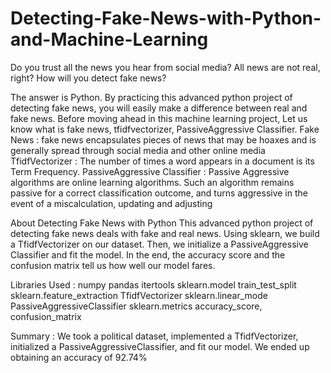 # Detecting-Fake-News-with-Python-and-Machine-Learning
Do you trust all the news you hear from social media?
All news are not real, right? 
How will you detect fake news? 

The answer is Python. By practicing this advanced python project of detecting fake news, you will easily make a difference between real and fake news. Before moving ahead in this machine learning project, Let us know what is fake news, tfidfvectorizer, PassiveAggressive Classifier.
Fake News : fake news encapsulates pieces of news that may be hoaxes and is generally spread through social media and other online media
TfidfVectorizer : The number of times a word appears in a document is its Term Frequency. 
PassiveAggressive Classifier : Passive Aggressive algorithms are online learning algorithms. Such an algorithm remains passive for a correct classification outcome, and turns aggressive in the event of a miscalculation, updating and adjusting

About Detecting Fake News with Python
This advanced python project of detecting fake news deals with fake and real news. Using sklearn, we build a TfidfVectorizer on our dataset. Then, we initialize a PassiveAggressive Classifier and fit the model. In the end, the accuracy score and the confusion matrix tell us how well our model fares.


Libraries Used :
numpy
pandas 
itertools
sklearn.model
train_test_split
sklearn.feature_extraction
 TfidfVectorizer
 sklearn.linear_mode
PassiveAggressiveClassifier
 sklearn.metrics
accuracy_score, 
confusion_matrix

Summary :
 We took a political dataset, implemented a TfidfVectorizer, initialized a PassiveAggressiveClassifier, and fit our model. We ended up obtaining an accuracy of 92.74%
